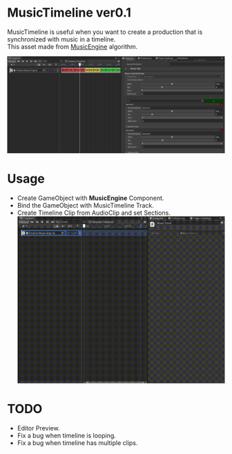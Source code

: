 # MusicTimeline ver0.1
MusicTimeline is useful when you want to create a production that is synchronized with music in a timeline.  
This asset made from [MusicEngine](https://github.com/geekdrums/MusicEngine) algorithm.

![main](desc/musictimeline_main.png)

# Usage
- Create GameObject with **MusicEngine** Component.
- Bind the GameObject with MusicTimeline Track.
- Create Timeline Clip from AudioClip and set Sections.
![gif](desc/musictimeline_gif.gif)

# TODO
- Editor Preview.
- Fix a bug when timeline is looping.
- Fix a bug when timeline has multiple clips.